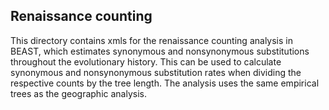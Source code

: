 ## Renaissance counting

This directory contains xmls for the renaissance counting analysis in BEAST, which estimates synonymous and nonsynonymous substitutions throughout the evolutionary history. This can be used to calculate synonymous and nonsynonymous substitution rates when dividing the respective counts by the tree length. The analysis uses the same empirical trees as the geographic analysis.
